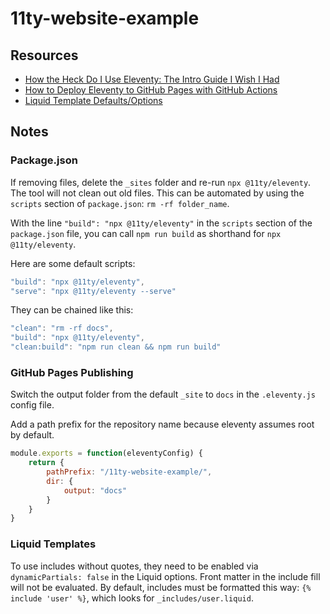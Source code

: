 # 11ty-website-example

## Resources

- [How the Heck Do I Use Eleventy: The Intro Guide I Wish I Had](https://medium.com/@tarngerine/how-the-heck-do-i-use-eleventy-the-intro-guide-i-wish-i-had-84d9b2689031)
- [How to Deploy Eleventy to GitHub Pages with GitHub Actions](https://www.rockyourcode.com/how-to-deploy-eleventy-to-github-pages-with-github-actions/)
- [Liquid Template Defaults/Options](https://www.11ty.dev/docs/languages/liquid/)

## Notes

### Package.json

If removing files, delete the `_sites` folder and re-run `npx @11ty/eleventy`.  The tool will not clean out old files.  This can be automated by using the `scripts` section of `package.json`: `rm -rf folder_name`.

With the line `"build": "npx @11ty/eleventy"` in the `scripts` section of the `package.json` file, you can call `npm run build` as shorthand for `npx @11ty/eleventy`.

Here are some default scripts:

``` js
"build": "npx @11ty/eleventy",
"serve": "npx @11ty/eleventy --serve"
```

They can be chained like this:

``` js
"clean": "rm -rf docs",
"build": "npx @11ty/eleventy",
"clean:build": "npm run clean && npm run build"
```

### GitHub Pages Publishing

Switch the output folder from the default `_site` to `docs` in the `.eleventy.js` config file.

Add a path prefix for the repository name because eleventy assumes root by default.

``` js
module.exports = function(eleventyConfig) {
    return {
        pathPrefix: "/11ty-website-example/",
        dir: {
            output: "docs"
        }
    }
}
```

### Liquid Templates

To use includes without quotes, they need to be enabled via `dynamicPartials: false` in the Liquid options. Front matter in the include fill will not be evaluated. By default, includes must be formatted this way: `{% include 'user' %}`, which looks for `_includes/user.liquid`.
